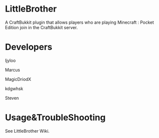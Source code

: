 LittleBrother
=============

A CraftBukkit plugin that allows players who are playing Minecraft : Pocket Edition join in the CraftBukkit server.

Developers
==========
ljyloo

Marcus

MagicDriodX

kdgwhsk

Steven

Usage&TroubleShooting
=====================
See LittleBrother Wiki.
